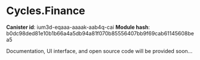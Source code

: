 # Cycles.Finance

**Canister id**: ium3d-eqaaa-aaaak-aab4q-cai
**Module hash**: b0dc98ded81e10b1b66a4a5db94a81f070b85556407bb9f69cab61145608bea5

Documentation, UI interface, and open source code will be provided soon...
